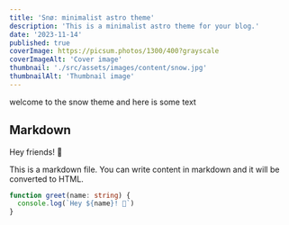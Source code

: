 ```yaml
---
title: 'Snø: minimalist astro theme'
description: 'This is a minimalist astro theme for your blog.'
date: '2023-11-14'
published: true
coverImage: https://picsum.photos/1300/400?grayscale
coverImageAlt: 'Cover image'
thumbnail: './src/assets/images/content/snow.jpg'
thumbnailAlt: 'Thumbnail image'
---
```


welcome to the snow theme and here is some text

## Markdown

Hey friends! 👋

This is a markdown file. You can write content in markdown and it will be converted to HTML.

```ts
function greet(name: string) {
  console.log(`Hey ${name}! 👋`)
}
```
